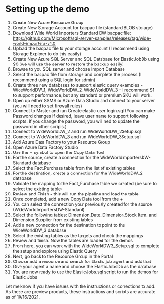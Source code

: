 <h1>Setting up the demo</h1>

1. Create New Azure Resource Group
2. Create New Storage Account for bacpac file (standard BLOB storage)
3. Download Wide World Importers Standard DW bacpac file: https://github.com/Microsoft/sql-server-samples/releases/tag/wide-world-importers-v1.0
4. Upload the bacpac file to your storage account (I recommend using Storage Explorer to do this easily)
5. Create New Azure SQL Server and SQL Database for ElasticJobDb using S0 (we will use the server to restore the backup easily)
6. Browse to you SQL server and choose Import Database
7. Select the bacpac file from storage and complete the process (I recommend using a SQL login for admin)
8. Create three new databases to support elastic query examples - WideWorldDW_1, WideWorldDW_2, WideWorldDW_3 - I recommend S1 to support performance, but any standard or premium SKU will work.
9. Open up either SSMS or Azure Data Studio and connect to your server (you will need to set firewall rules)
10. Connect to Master and run Create elastic user login.sql (You can make Password changes if desired, leave user name to support following scripts. If you change the password, you will ned to update the password in other scripts.)
11. Connect to WideWorldDW_2 and run WideWorldDW_2Setup.sql
12. Connect to WideWorldDW_3 and run WideWorldDW_3Setup.sql
13. Add Azure Data Factory to your Resource Group
14. Open Azure Data Factory Studio
15. Use the + symbol to open the Copy Data Tool
16. For the source, create a connection for the WideWorldImportersDW-Standard database
17. Select the Fact.Purchase table from the list of existing tables
18. For the destination, create a connection for the WideWorldDW_2 database
19. Validate the mapping to the Fact_Purchase table we created (be sure to select the existing table)
20. Review and Finish - this will run the pipeline and load the table
21. Once completed, add a new Copy Data tool from the +
22. You can select the connection your previously created for the source (WideWorldImportersDW-Standard)
23. Select the following tables: Dimension.Date, Dimension.Stock Item, and Dimension.Supplier from existing tables
24. Add a new connection for the destination to point to the WideWorldDW_3 database
25. Select the existing tables as the targets and check the mappings
26. Review and finish. Now the tables are loaded for the demos
27. From here, you can work with the WideWorldDW3_Setup.sql to complete the setup and explore using Elastic Query
28. Next, go back to the Resource Group in the Portal
29. Choose add a resource and search for Elastic job agent and add that
30. Give your agent a name and choose the ElasticJobsDb as the database
31. You are now ready to use the ElasticJobs.sql script to run the demos for Elastic Jobs

Let me know if you have issues with the instructions or corrections to add.
As these are preview products, these instructions and scripts are accurate as of 10/16/2021.
